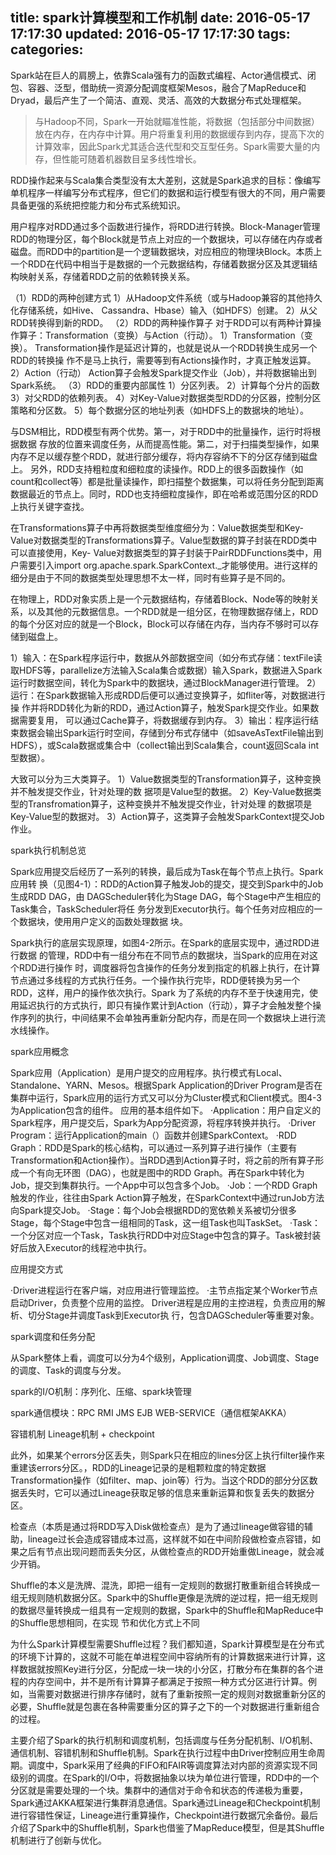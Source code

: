 title: spark计算模型和工作机制
date: 2016-05-17 17:17:30
updated: 2016-05-17 17:17:30
tags:
categories:
---

Spark站在巨人的肩膀上，依靠Scala强有力的函数式编程、Actor通信模式、闭包、容器、泛型，借助统一资源分配调度框架Mesos，融合了MapReduce和Dryad，最后产生了一个简洁、直观、灵活、高效的大数据分布式处理框架。

> 与Hadoop不同，Spark一开始就瞄准性能，将数据（包括部分中间数据）放在内存，在内存中计算。用户将重复利用的数据缓存到内存，提高下次的计算效率，因此Spark尤其适合迭代型和交互型任务。Spark需要大量的内存，但性能可随着机器数目呈多线性增长。

RDD操作起来与Scala集合类型没有太大差别，这就是Spark追求的目标：像编写单机程序一样编写分布式程序，但它们的数据和运行模型有很大的不同，用户需要具备更强的系统把控能力和分布式系统知识。

用户程序对RDD通过多个函数进行操作，将RDD进行转换。Block-Manager管理RDD的物理分区，每个Block就是节点上对应的一个数据块，可以存储在内存或者磁盘。而RDD中的partition是一个逻辑数据块，对应相应的物理块Block。本质上一个RDD在代码中相当于是数据的一个元数据结构，存储着数据分区及其逻辑结构映射关系，存储着RDD之前的依赖转换关系。

（1）RDD的两种创建方式
1）从Hadoop文件系统（或与Hadoop兼容的其他持久化存储系统，如Hive、
Cassandra、Hbase）输入（如HDFS）创建。
2）从父RDD转换得到新的RDD。
（2）RDD的两种操作算子
对于RDD可以有两种计算操作算子：Transformation（变换）与Action（行动）。
1）Transformation（变换）。
Transformation操作是延迟计算的，也就是说从一个RDD转换生成另一个RDD的转换操
作不是马上执行，需要等到有Actions操作时，才真正触发运算。
2）Action（行动）
Action算子会触发Spark提交作业（Job），并将数据输出到Spark系统。
（3）RDD的重要内部属性
1）分区列表。
2）计算每个分片的函数
3）对父RDD的依赖列表。
4）对Key-Value对数据类型RDD的分区器，控制分区策略和分区数。
5）每个数据分区的地址列表（如HDFS上的数据块的地址）。

与DSM相比，RDD模型有两个优势。第一，对于RDD中的批量操作，运行时将根据数据
存放的位置来调度任务，从而提高性能。第二，对于扫描类型操作，如果内存不足以缓存整个RDD，就进行部分缓存，将内存容纳不下的分区存储到磁盘上。
另外，RDD支持粗粒度和细粒度的读操作。RDD上的很多函数操作（如count和collect等）都是批量读操作，即扫描整个数据集，可以将任务分配到距离数据最近的节点上。同时，RDD也支持细粒度操作，即在哈希或范围分区的RDD上执行关键字查找。

在Transformations算子中再将数据类型维度细分为：Value数据类型和Key-Value对数据类型的Transformations算子。Value型数据的算子封装在RDD类中可以直接使用，Key-
Value对数据类型的算子封装于PairRDDFunctions类中，用户需要引入import org.apache.spark.SparkContext._才能够使用。进行这样的细分是由于不同的数据类型处理思想不太一样，同时有些算子是不同的。

在物理上，RDD对象实质上是一个元数据结构，存储着Block、Node等的映射关系，以及其他的元数据信息。一个RDD就是一组分区，在物理数据存储上，RDD的每个分区对应的就是一个Block，Block可以存储在内存，当内存不够时可以存储到磁盘上。


1）输入：在Spark程序运行中，数据从外部数据空间（如分布式存储：textFile读取HDFS等，parallelize方法输入Scala集合或数据）输入Spark，数据进入Spark运行时数据空间，转化为Spark中的数据块，通过BlockManager进行管理。
2）运行：在Spark数据输入形成RDD后便可以通过变换算子，如fliter等，对数据进行操
作并将RDD转化为新的RDD，通过Action算子，触发Spark提交作业。如果数据需要复用，
可以通过Cache算子，将数据缓存到内存。
3）输出：程序运行结束数据会输出Spark运行时空间，存储到分布式存储中（如saveAsTextFile输出到HDFS），或Scala数据或集合中（collect输出到Scala集合，count返回Scala int型数据）。

大致可以分为三大类算子。
1）Value数据类型的Transformation算子，这种变换并不触发提交作业，针对处理的数
据项是Value型的数据。
2）Key-Value数据类型的Transfromation算子，这种变换并不触发提交作业，针对处理
的数据项是Key-Value型的数据对。
3）Action算子，这类算子会触发SparkContext提交Job作业。


spark执行机制总览

Spark应用提交后经历了一系列的转换，最后成为Task在每个节点上执行。Spark应用转
换（见图4-1）：RDD的Action算子触发Job的提交，提交到Spark中的Job生成RDD DAG，由
DAGScheduler转化为Stage DAG，每个Stage中产生相应的Task集合，TaskScheduler将任
务分发到Executor执行。每个任务对应相应的一个数据块，使用用户定义的函数处理数据
块。

Spark执行的底层实现原理，如图4-2所示。在Spark的底层实现中，通过RDD进行数据
的管理，RDD中有一组分布在不同节点的数据块，当Spark的应用在对这个RDD进行操作
时，调度器将包含操作的任务分发到指定的机器上执行，在计算节点通过多线程的方式执行任务。一个操作执行完毕，RDD便转换为另一个RDD，这样，用户的操作依次执行。Spark
为了系统的内存不至于快速用完，使用延迟执行的方式执行，即只有操作累计到Action（行动），算子才会触发整个操作序列的执行，中间结果不会单独再重新分配内存，而是在同一个数据块上进行流水线操作。


spark应用概念

Spark应用（Application）是用户提交的应用程序。执行模式有Local、Standalone、YARN、Mesos。根据Spark Application的Driver Program是否在集群中运行，Spark应用的运行方式又可以分为Cluster模式和Client模式。图4-3为Application包含的组件。
应用的基本组件如下。
·Application：用户自定义的Spark程序，用户提交后，Spark为App分配资源，将程序转换并执行。
·Driver Program：运行Application的main（）函数并创建SparkContext。
·RDD Graph：RDD是Spark的核心结构，可以通过一系列算子进行操作（主要有Transformation和Action操作）。当RDD遇到Action算子时，将之前的所有算子形成一个有向无环图（DAG），也就是图中的RDD Graph。再在Spark中转化为Job，提交到集群执行。一个App中可以包含多个Job。
·Job：一个RDD Graph触发的作业，往往由Spark Action算子触发，在SparkContext中通过runJob方法向Spark提交Job。
·Stage：每个Job会根据RDD的宽依赖关系被切分很多Stage，每个Stage中包含一组相同的Task，这一组Task也叫TaskSet。
·Task：一个分区对应一个Task，Task执行RDD中对应Stage中包含的算子。Task被封装好后放入Executor的线程池中执行。


应用提交方式

·Driver进程运行在客户端，对应用进行管理监控。
·主节点指定某个Worker节点启动Driver，负责整个应用的监控。
Driver进程是应用的主控进程，负责应用的解析、切分Stage并调度Task到Executor执
行，包含DAGScheduler等重要对象。

spark调度和任务分配

从Spark整体上看，调度可以分为4个级别，Application调度、Job调度、Stage的调度、Task的调度与分发。


spark的I/O机制：序列化、压缩、spark块管理

spark通信模块：RPC RMI JMS EJB WEB-SERVICE（通信框架AKKA）

容错机制 Lineage机制 + checkpoint

此外，如果某个errors分区丢失，则Spark只在相应的lines分区上执行filter操作来重建该errors分区。，RDD的Lineage记录的是粗颗粒度的特定数据Transformation操作（如filter、map、join等）行为。当这个RDD的部分分区数据丢失时，它可以通过Lineage获取足够的信息来重新运算和恢复丢失的数据分区。

检查点（本质是通过将RDD写入Disk做检查点）是为了通过lineage做容错的辅助，lineage过长会造成容错成本过高，这样就不如在中间阶段做检查点容错，如果之后有节点出现问题而丢失分区，从做检查点的RDD开始重做Lineage，就会减少开销。



Shuffle的本义是洗牌、混洗，即把一组有一定规则的数据打散重新组合转换成一组无规则随机数据分区。Spark中的Shuffle更像是洗牌的逆过程，把一组无规则的数据尽量转换成一组具有一定规则的数据，Spark中的Shuffle和MapReduce中的Shuffle思想相同，在实现
节和优化方式上不同

为什么Spark计算模型需要Shuffle过程？我们都知道，Spark计算模型是在分布式的环境下计算的，这就不可能在单进程空间中容纳所有的计算数据来进行计算，这样数据就按照Key进行分区，分配成一块一块的小分区，打散分布在集群的各个进程的内存空间中，并不是所有计算算子都满足于按照一种方式分区进行计算。例如，当需要对数据进行排序存储时，就有了重新按照一定的规则对数据重新分区的必要，Shuffle就是包裹在各种需要重分区的算子之下的一个对数据进行重新组合的过程。


主要介绍了Spark的执行机制和调度机制，包括调度与任务分配机制、I/O机制、通信机制、容错机制和Shuffle机制。Spark在执行过程中由Driver控制应用生命周期。调度中，Spark采用了经典的FIFO和FAIR等调度算法对内部的资源实现不同级别的调度。在Spark的I/O中，将数据抽象以块为单位进行管理，RDD中的一个分区就是需要处理的一个块。集群中的通信对于命令和状态的传递极为重要，Spark通过AKKA框架进行集群消息通信。Spark通过Lineage和Checkpoint机制进行容错性保证，Lineage进行重算操作，Checkpoint进行数据冗余备份。最后介绍了Spark中的Shuffle机制，Spark也借鉴了MapReduce模型，但是其Shuffle机制进行了创新与优化。